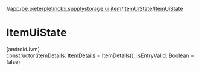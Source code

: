 //[app](../../../index.md)/[be.pieterpletinckx.supplystorage.ui.item](../index.md)/[ItemUiState](index.md)/[ItemUiState](-item-ui-state.md)

# ItemUiState

[androidJvm]\
constructor(itemDetails: [ItemDetails](../-item-details/index.md) = ItemDetails(), isEntryValid: [Boolean](https://kotlinlang.org/api/latest/jvm/stdlib/kotlin/-boolean/index.html) = false)
